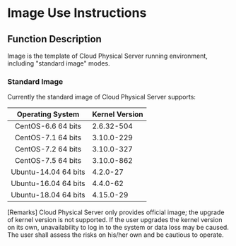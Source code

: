 # Image Use Instructions

## Function Description

Image is the template of Cloud Physical Server running environment, including "standard image" modes.

### Standard Image
Currently the standard image of Cloud Physical Server supports:

|Operating System|Kernel Version|
|:--:|:--|
|CentOS-6.6 64 bits|2.6.32-504|
|CentOS-7.1  64 bits|3.10.0-229|
|CentOS-7.2  64 bits|3.10.0-327|
|CentOS-7.5  64 bits|3.10.0-862|
|Ubuntu-14.04 64 bits|4.2.0-27|
|Ubuntu-16.04 64 bits|4.4.0-62|
|Ubuntu-18.04 64 bits|4.15.0-29|

[Remarks] Cloud Physical Server only provides official image; the upgrade of kernel version is not supported. If the user upgrades the kernel version on its own, unavailability to log in to the system or data loss may be caused. The user shall assess the risks on his/her own and be cautious to operate.
